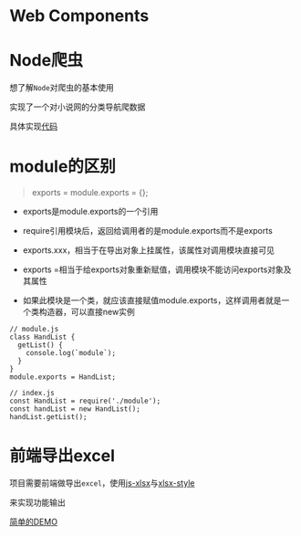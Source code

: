 # Web Components

# Node爬虫

想了解`Node`对爬虫的基本使用

实现了一个对小说网的分类导航爬数据

具体实现[代码](https://github.com/one-pupil/study/tree/master/web-crawlers/bq)

# module的区别

> exports = module.exports = {};  

* exports是module.exports的一个引用

* require引用模块后，返回给调用者的是module.exports而不是exports

* exports.xxx，相当于在导出对象上挂属性，该属性对调用模块直接可见

* exports =相当于给exports对象重新赋值，调用模块不能访问exports对象及其属性

* 如果此模块是一个类，就应该直接赋值module.exports，这样调用者就是一个类构造器，可以直接new实例

```
// module.js
class HandList {
  getList() {
    console.log(`module`);
  }
}
module.exports = HandList;

// index.js
const HandList = require('./module');
const handList = new HandList();
handList.getList();
```

# 前端导出excel

项目需要前端做导出`excel`，使用[js-xlsx](https://github.com/SheetJS/js-xlsx)与[xlsx-style](https://github.com/protobi/js-xlsx)

来实现功能输出

[简单的DEMO](https://github.com/one-pupil/study/tree/master/excel)